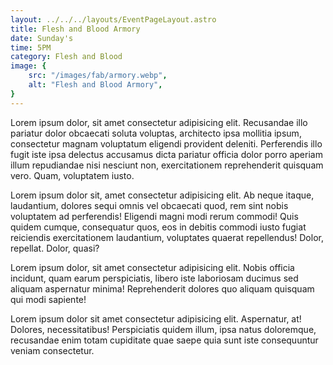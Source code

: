 ```yaml
---
layout: ../../../layouts/EventPageLayout.astro
title: Flesh and Blood Armory
date: Sunday's
time: 5PM
category: Flesh and Blood
image: {
	src: "/images/fab/armory.webp",
	alt: "Flesh and Blood Armory",
}
---
```


Lorem ipsum dolor, sit amet consectetur adipisicing elit. Recusandae illo pariatur dolor obcaecati soluta voluptas, architecto ipsa mollitia ipsum, consectetur magnam voluptatum eligendi provident deleniti. Perferendis illo fugit iste ipsa delectus accusamus dicta pariatur officia dolor porro aperiam illum repudiandae nisi nesciunt non, exercitationem reprehenderit quisquam vero. Quam, voluptatem iusto.

Lorem ipsum dolor sit, amet consectetur adipisicing elit. Ab neque itaque, laudantium, dolores sequi omnis vel obcaecati quod, rem sint nobis voluptatem ad perferendis! Eligendi magni modi rerum commodi! Quis quidem cumque, consequatur quos, eos in debitis commodi iusto fugiat reiciendis exercitationem laudantium, voluptates quaerat repellendus! Dolor, repellat. Dolor, quasi?

Lorem ipsum dolor, sit amet consectetur adipisicing elit. Nobis officia incidunt, quam earum perspiciatis, libero iste laboriosam ducimus sed aliquam aspernatur minima! Reprehenderit dolores quo aliquam quisquam qui modi sapiente!

Lorem ipsum dolor sit amet consectetur adipisicing elit. Aspernatur, at! Dolores, necessitatibus! Perspiciatis quidem illum, ipsa natus doloremque, recusandae enim totam cupiditate quae saepe quia sunt iste consequuntur veniam consectetur.
